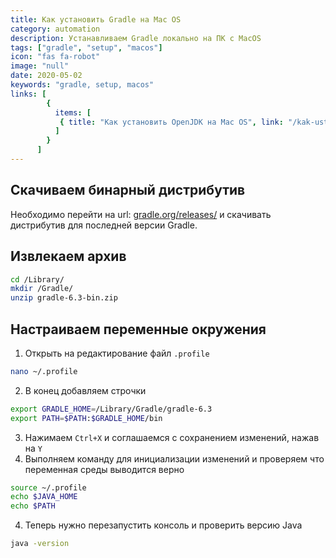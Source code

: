 ```yaml
---
title: Как установить Gradle на Mac OS
category: automation
description: Устанавливаем Gradle локально на ПК с MacOS
tags: ["gradle", "setup", "macos"]
icon: "fas fa-robot"
image: "null"
date: 2020-05-02
keywords: "gradle, setup, macos"
links: [
        {
          items: [
           { title: "Как установить OpenJDK на Mac OS", link: "/kak-ustanovit-open-jdk-na-mac-os/" },
          ]
        }
      ]
---
```


## Скачиваем бинарный дистрибутив

Необходимо перейти на url: [gradle.org/releases/](https://gradle.org/releases/) и скачивать дистрибутив для последней версии Gradle.

## Извлекаем архив

```bash
cd /Library/
mkdir /Gradle/
unzip gradle-6.3-bin.zip
```

## Настраиваем переменные окружения

1. Открыть на редактирование файл `.profile`

```bash
nano ~/.profile
```

2. В конец добавляем строчки

```bash
export GRADLE_HOME=/Library/Gradle/gradle-6.3
export PATH=$PATH:$GRADLE_HOME/bin
```

3. Нажимаем `Ctrl+X` и соглашаемся с сохранением изменений, нажав на `Y`
4. Выполняем команду для инициализации изменений и проверяем что переменная среды выводится верно

```bash
source ~/.profile
echo $JAVA_HOME
echo $PATH
```

4. Теперь нужно перезапустить консоль и проверить версию Java

```bash
java -version
```
